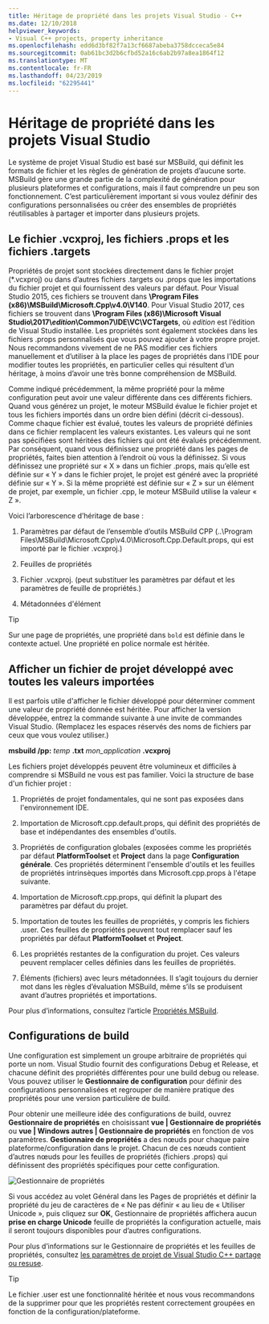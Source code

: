 ```yaml
---
title: Héritage de propriété dans les projets Visual Studio - C++
ms.date: 12/10/2018
helpviewer_keywords:
- Visual C++ projects, property inheritance
ms.openlocfilehash: edd6d3bf82f7a13cf6687abeba3758dcceca5e84
ms.sourcegitcommit: 0ab61bc3d2b6cfbd52a16c6ab2b97a8ea1864f12
ms.translationtype: MT
ms.contentlocale: fr-FR
ms.lasthandoff: 04/23/2019
ms.locfileid: "62295441"
---
```

# <a name="property-inheritance-in-visual-studio-projects"></a>Héritage de propriété dans les projets Visual Studio

Le système de projet Visual Studio est basé sur MSBuild, qui définit les formats de fichier et les règles de génération de projets d’aucune sorte. MSBuild gère une grande partie de la complexité de génération pour plusieurs plateformes et configurations, mais il faut comprendre un peu son fonctionnement. C’est particulièrement important si vous voulez définir des configurations personnalisées ou créer des ensembles de propriétés réutilisables à partager et importer dans plusieurs projets.

## <a name="the-vcxproj-file-props-files-and-targets-files"></a>Le fichier .vcxproj, les fichiers .props et les fichiers .targets

Propriétés de projet sont stockées directement dans le fichier projet (*.vcxproj) ou dans d’autres fichiers .targets ou .props que les importations du fichier projet et qui fournissent des valeurs par défaut. Pour Visual Studio 2015, ces fichiers se trouvent dans **\Program Files (x86)\MSBuild\Microsoft.Cpp\v4.0\V140**. Pour Visual Studio 2017, ces fichiers se trouvent dans **\\Program Files (x86)\\Microsoft Visual Studio\\2017\\_edition_\\Common7\\IDE\\VC\\VCTargets**, où _edition_ est l’édition de Visual Studio installée. Les propriétés sont également stockées dans les fichiers .props personnalisés que vous pouvez ajouter à votre propre projet. Nous recommandons vivement de ne PAS modifier ces fichiers manuellement et d’utiliser à la place les pages de propriétés dans l’IDE pour modifier toutes les propriétés, en particulier celles qui résultent d’un héritage, à moins d’avoir une très bonne compréhension de MSBuild.

Comme indiqué précédemment, la même propriété pour la même configuration peut avoir une valeur différente dans ces différents fichiers. Quand vous générez un projet, le moteur MSBuild évalue le fichier projet et tous les fichiers importés dans un ordre bien défini (décrit ci-dessous). Comme chaque fichier est évalué, toutes les valeurs de propriété définies dans ce fichier remplacent les valeurs existantes. Les valeurs qui ne sont pas spécifiées sont héritées des fichiers qui ont été évalués précédemment. Par conséquent, quand vous définissez une propriété dans les pages de propriétés, faites bien attention à l’endroit où vous la définissez. Si vous définissez une propriété sur « X » dans un fichier .props, mais qu’elle est définie sur « Y » dans le fichier projet, le projet est généré avec la propriété définie sur « Y ». Si la même propriété est définie sur « Z » sur un élément de projet, par exemple, un fichier .cpp, le moteur MSBuild utilise la valeur « Z ». 

Voici l’arborescence d’héritage de base :

1. Paramètres par défaut de l’ensemble d’outils MSBuild CPP (..\Program Files\MSBuild\Microsoft.Cpp\v4.0\Microsoft.Cpp.Default.props, qui est importé par le fichier .vcxproj.)

2. Feuilles de propriétés

3. Fichier .vcxproj. (peut substituer les paramètres par défaut et les paramètres de feuille de propriétés.)

4. Métadonnées d'élément

> [!TIP]
> Sur une page de propriétés, une propriété dans `bold` est définie dans le contexte actuel. Une propriété en police normale est héritée.

## <a name="view-an-expanded-project-file-with-all-imported-values"></a>Afficher un fichier de projet développé avec toutes les valeurs importées

Il est parfois utile d'afficher le fichier développé pour déterminer comment une valeur de propriété donnée est héritée. Pour afficher la version développée, entrez la commande suivante à une invite de commandes Visual Studio. (Remplacez les espaces réservés des noms de fichiers par ceux que vous voulez utiliser.)

**msbuild /pp:** *temp* **.txt** *mon_application* **.vcxproj**

Les fichiers projet développés peuvent être volumineux et difficiles à comprendre si MSBuild ne vous est pas familier. Voici la structure de base d'un fichier projet :

1. Propriétés de projet fondamentales, qui ne sont pas exposées dans l'environnement IDE.

2. Importation de Microsoft.cpp.default.props, qui définit des propriétés de base et indépendantes des ensembles d'outils.

3. Propriétés de configuration globales (exposées comme les propriétés par défaut **PlatformToolset** et **Project** dans la page **Configuration générale**. Ces propriétés déterminent l'ensemble d'outils et les feuilles de propriétés intrinsèques importés dans Microsoft.cpp.props à l'étape suivante.

4. Importation de Microsoft.cpp.props, qui définit la plupart des paramètres par défaut du projet.

5. Importation de toutes les feuilles de propriétés, y compris les fichiers .user. Ces feuilles de propriétés peuvent tout remplacer sauf les propriétés par défaut **PlatformToolset** et **Project**.

6. Les propriétés restantes de la configuration du projet. Ces valeurs peuvent remplacer celles définies dans les feuilles de propriétés.

7. Éléments (fichiers) avec leurs métadonnées. Il s’agit toujours du dernier mot dans les règles d’évaluation MSBuild, même s’ils se produisent avant d’autres propriétés et importations.

Pour plus d’informations, consultez l’article [Propriétés MSBuild](/visualstudio/msbuild/msbuild-properties).

## <a name="build-configurations"></a>Configurations de build

Une configuration est simplement un groupe arbitraire de propriétés qui porte un nom. Visual Studio fournit des configurations Debug et Release, et chacune définit des propriétés différentes pour une build debug ou release. Vous pouvez utiliser le **Gestionnaire de configuration** pour définir des configurations personnalisées et regrouper de manière pratique des propriétés pour une version particulière de build. 

Pour obtenir une meilleure idée des configurations de build, ouvrez **Gestionnaire de propriétés** en choisissant **vue &#124; Gestionnaire de propriétés** ou **vue &#124; Windows autres &#124; Gestionnaire de propriétés**  en fonction de vos paramètres. **Gestionnaire de propriétés** a des nœuds pour chaque paire plateforme/configuration dans le projet. Chacun de ces nœuds contient d’autres nœuds pour les feuilles de propriétés (fichiers .props) qui définissent des propriétés spécifiques pour cette configuration.

![Gestionnaire de propriétés](media/property-manager.png "Gestionnaire de propriétés")

Si vous accédez au volet Général dans les Pages de propriétés et définir la propriété du jeu de caractères de « Ne pas définir « au lieu de « Utiliser Unicode », puis cliquez sur **OK**, Gestionnaire de propriétés affichera aucun **prise en charge Unicode** feuille de propriétés la configuration actuelle, mais il seront toujours disponibles pour d’autres configurations.

Pour plus d’informations sur le Gestionnaire de propriétés et les feuilles de propriétés, consultez [les paramètres de projet de Visual Studio C++ partage ou resuse](create-reusable-property-configurations.md).

> [!TIP]
> Le fichier .user est une fonctionnalité héritée et nous vous recommandons de la supprimer pour que les propriétés restent correctement groupées en fonction de la configuration/plateforme.



